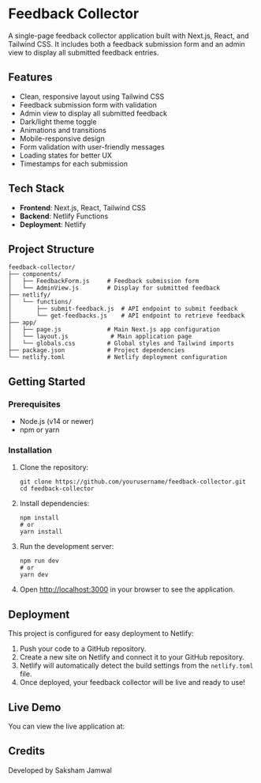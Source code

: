 # Feedback Collector

A single-page feedback collector application built with Next.js, React, and Tailwind CSS. It includes both a feedback submission form and an admin view to display all submitted feedback entries.

## Features

- Clean, responsive layout using Tailwind CSS
- Feedback submission form with validation
- Admin view to display all submitted feedback
- Dark/light theme toggle
- Animations and transitions
- Mobile-responsive design
- Form validation with user-friendly messages
- Loading states for better UX
- Timestamps for each submission

## Tech Stack

- **Frontend**: Next.js, React, Tailwind CSS
- **Backend**: Netlify Functions
- **Deployment**: Netlify

## Project Structure

```
feedback-collector/
├── components/
│   ├── FeedbackForm.js     # Feedback submission form
│   └── AdminView.js        # Display for submitted feedback
├── netlify/
│   └── functions/
│       ├── submit-feedback.js  # API endpoint to submit feedback
│       └── get-feedbacks.js    # API endpoint to retrieve feedback
├── app/
│   ├── page.js             # Main Next.js app configuration
│   └── layout.js            # Main application page
│   └── globals.css         # Global styles and Tailwind imports
├── package.json            # Project dependencies
└── netlify.toml            # Netlify deployment configuration
```

## Getting Started

### Prerequisites

- Node.js (v14 or newer)
- npm or yarn

### Installation

1. Clone the repository:
   ```
   git clone https://github.com/yourusername/feedback-collector.git
   cd feedback-collector
   ```

2. Install dependencies:
   ```
   npm install
   # or
   yarn install
   ```

3. Run the development server:
   ```
   npm run dev
   # or
   yarn dev
   ```

4. Open [http://localhost:3000](http://localhost:3000) in your browser to see the application.

## Deployment

This project is configured for easy deployment to Netlify:

1. Push your code to a GitHub repository.
2. Create a new site on Netlify and connect it to your GitHub repository.
3. Netlify will automatically detect the build settings from the `netlify.toml` file.
4. Once deployed, your feedback collector will be live and ready to use!

## Live Demo

You can view the live application at: 

## Credits

Developed by Saksham Jamwal
